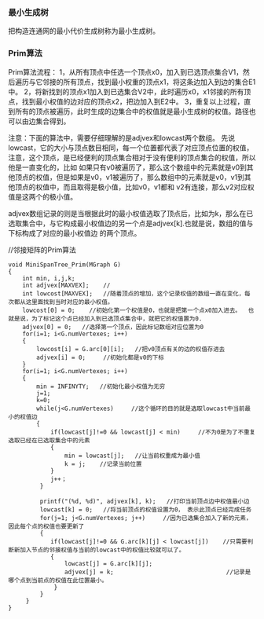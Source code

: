 ### 最小生成树 ###
把构造连通网的最小代价生成树称为最小生成树。

### Prim算法 ###
Prim算法流程：
1，从所有顶点中任选一个顶点x0，加入到已选顶点集合V1，然后遍历与它邻接的所有顶点，找到最小权重的顶点x1，将这条边加入到边的集合E1中。
2，将新找到的顶点x1加入到已选集合V2中，此时遍历x0，x1邻接的所有顶点，找到最小权值的边对应的顶点x2，把边加入到E2中。
3，重复以上过程，直到所有的顶点被遍历，此时生成的边集合中的权值就是最小生成树的权值。路径也可以由边集合得到。

注意：下面的算法中，需要仔细理解的是adjvex和lowcast两个数组。
先说lowcast，它的大小与顶点数目相同，每一个位置都代表了对应顶点位置的权值，注意，这个顶点，是已经便利的顶点集合相对于没有便利的顶点集合的权值，所以他是一直变化的，比如
如果只有v0被遍历了，那么这个数组中的元素就是v0到其他顶点的权值，但是如果是v0，v1被遍历了，那么数组中的元素就是v0，v1到其他顶点的权值中，而且取得是极小值，比如v0，v1都和
v2有连接，那么v2对应权值是这两个的极小值。

adjvex数组记录的则是当根据此时的最小权值选取了顶点后，比如为k，那么在已选取集合中，与它构成最小权值边的另一个点是adjvex[k].也就是说，数组的值与下标构成了对应的最小权值边
的两个顶点。

//邻接矩阵的Prim算法
```
void MiniSpanTree_Prim(MGraph G)
{
    int min, i,j,k;
    int adjvex[MAXVEX];    //
    int lowcost[MAXVEX];   //随着顶点的增加，这个记录权值的数组一直在变化，每次都从这里面找到当时对应的最小权值。
    lowcost[0] = 0;    //初始化第一个权值是0，也就是把第一个点x0加入进去。  也就是说，为了标记这个点已经加入到已选顶点集合中，就把它的权值置为0.
    adjvex[0] = 0;   //选择第一个顶点，因此标记数组对应位置为0
    for(i=1; i<G.numVertexes; i++)
    {
        lowcost[i] = G.arc[0][i];   //把v0顶点有关的边的权值存进去
        adjvex[i] = 0;     //初始化都是v0的下标
    }
    for(i=1; i<G.numVertexes; i++)
    {
        min = INFINYTY;   //初始化最小权值为无穷
        j=1;
        k=0;
        while(j<G.numVertexes)     //这个循环的目的就是选取lowcast中当前最小的权值边
        {
            if(lowcast[j]!=0 && lowcast[j] < min)     //不为0是为了不重复选取已经在已选取集合中的元素
            {
                min = lowcast[j];   //让当前权重成为最小值
                k = j;    //记录当前位置
            }
            j++；
         }
         
         printf("(%d, %d)", adjvex[k], k);   //打印当前顶点边中权值最小边
         lowcast[k] = 0;   //将当前顶点的权值设置为0， 表示此顶点已经完成任务
         for(j=1; j<G.numVertexes; j++)     //因为已选集合加入了新的元素，因此每个点的权值也要更新了
         {
            if(lowcast[j]!=0 && G.arc[k][j] < lowcast[j])    //只需要判断新加入节点的邻接权值与当前的lowcast中的权值比较就可以了。
            {
                lowcast[j] = G.arc[k][j];
                adjvex[j] = k;                                //记录是哪个点到当前点的权值在此位置最小。
             }
         }
     }
}
```
                
    
    
